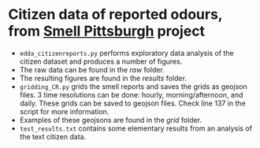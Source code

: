 # Citizen data of reported odours, from [Smell Pittsburgh](https://smellpgh.org/) project

- `edda_citizenreports.py` performs exploratory data analysis of the citizen dataset and produces a number of figures.
 - The raw data can be found in the *raw* folder.
 - The resulting figures are found in the *results* folder.
- `gridding_CR.py` grids the smell reports and saves the grids as geojson files. 3 time resolutions can be done: hourly, morning/afternoon, and daily. These grids can be saved to geojson files. Check line 137 in the script for more information.
 - Examples of these geojsons are found in the *grid* folder.
- `test_results.txt` contains some elementary results from an analysis of the text citizen data.
 
  
